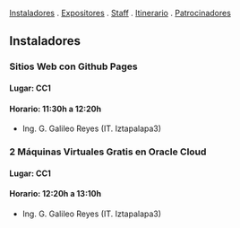 [Instaladores](./instaladores.md) . [Expositores](./expositores) . [Staff](./staff.md) . [Itinerario](./itinerario.md) . [Patrocinadores](./patrocinadores.md)

## Instaladores

### Sitios Web con Github Pages
#### Lugar: CC1
#### Horario: 11:30h a 12:20h
- Ing. G. Galileo Reyes (IT. Iztapalapa3)

### 2 Máquinas Virtuales Gratis en Oracle Cloud
#### Lugar: CC1
#### Horario: 12:20h a 13:10h
- Ing. G. Galileo Reyes (IT. Iztapalapa3)
